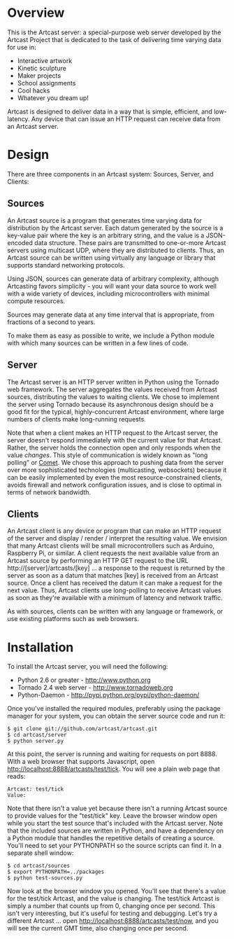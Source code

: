 Overview
========
This is the Artcast server: a special-purpose web server developed by the Artcast Project 
that is dedicated to the task of delivering time varying data for use in:

* Interactive artwork
* Kinetic sculpture
* Maker projects
* School assignments
* Cool hacks
* Whatever you dream up!

Artcast is designed to deliver data in a way that is simple, efficient, and low-latency.
Any device that can issue an HTTP request can receive data from an Artcast server.

Design
======

There are three components in an Artcast system: Sources, Server, and Clients:

Sources
-------

An Artcast source is a program that generates time varying data for distribution by the
Artcast server.  Each datum generated by the source is a key-value pair where the key is
an arbitrary string, and the value is a JSON-encoded data structure.  These pairs are
transmitted to one-or-more Artcast servers using multicast UDP, where they are distributed
to clients.  Thus, an Artcast source can be written using virtually any language or
library that supports standard networking protocols.

Using JSON, sources can generate data of arbitrary complexity, although Artcasting favors
simplicity - you will want your data source to work well with a wide variety of devices,
including microcontrollers with minimal compute resources.

Sources may generate data at any time interval that is appropriate, from fractions of a
second to years.

To make them as easy as possible to write, we include a Python module with which many
sources can be written in a few lines of code.

Server
------

The Artcast server is an HTTP server written in Python using the Tornado web framework.
The server aggregates the values received from Artcast sources, distributing the values
to waiting clients.  We chose to implement the server using Tornado because its asynchronous
design should be a good fit for the typical, highly-concurrent Artcast environment, where
large numbers of clients make long-running requests.

Note that when a client makes an HTTP request to the Artcast server, the server doesn't respond
immediately with the current value for that Artcast.  Rather, the server holds the connection
open and only responds when the value *changes*.  This style of communication is widely known
as "long polling" or [Comet](http://en.wikipedia.org/wiki/Comet_(programming) ).  We chose this
approach to pushing data from the server over more sophisticated technologies (multicasting, websockets)
because it can be easily implemented by even the most resource-constrained clients, avoids
firewall and network configuration issues, and is close to optimal in terms of network bandwidth.

Clients
-------

An Artcast client is any device or program that can make an HTTP request of the server
and display / render / interpret the resulting value.  We envision that many Artcast clients will
be small microcontrollers such as Arduino, Raspberry Pi, or similar.  A client requests the next available
value from an Artcast source by performing an HTTP GET request
to the URL http://[server]/artcasts/[key] ... a response to the request is returned by the server as soon
as a datum that matches [key] is received from an Artcast source.  Once a client has
received the datum it can make a request for the next value.  Thus, Artcast clients use
long-polling to receive Artcast values as soon as they're available with a minimum of
latency and network traffic.

As with sources, clients can be written with any language or
framework, or use existing platforms such as web browsers.

Installation
============

To install the Artcast server, you will need the following:

* Python 2.6 or greater - <http://www.python.org>
* Tornado 2.4 web server - <http://www.tornadoweb.org>
* Python-Daemon - <http://pypi.python.org/pypi/python-daemon/>

Once you've installed the required modules, preferably using the package manager for your system, you
can obtain the server source code and run it:

    $ git clone git://github.com/artcast/artcast.git
    $ cd artcast/server
    $ python server.py

At this point, the server is running and waiting for requests on port 8888.  With a web browser that
supports Javascript, open <http://localhost:8888/artcasts/test/tick>.  You will see a plain web page that reads:

    Artcast: test/tick
    Value: 

Note that there isn't a value yet because there isn't a running Artcast source to provide values for the
"test/tick" key.  Leave the browser window open while you start the test source that's included with the
Artcast server.  Note that the included sources are written in Python, and have a dependency on a Python
module that handles the repetitive details of creating a source.  You'll need to set your
PYTHONPATH so the source scripts can find it.  In a separate shell window:

    $ cd artcast/sources
    $ export PYTHONPATH=../packages
    $ python test-sources.py

Now look at the browser window you opened.  You'll see that there's a value for the test/tick Artcast, and 
the value is changing.  The test/tick Artcast is simply a number that counts up from 0, changing once per second.
This isn't very interesting, but it's useful for testing and debugging.  Let's try a different Artcast ...
open <http://localhost:8888/artcasts/test/now>, and you will see the current GMT time, also changing once per second.


